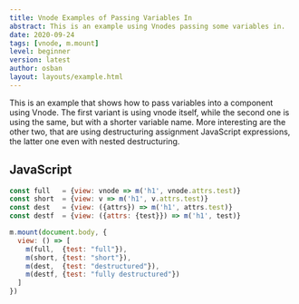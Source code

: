 ```yaml
---
title: Vnode Examples of Passing Variables In
abstract: This is an example using Vnodes passing some variables in.
date: 2020-09-24
tags: [vnode, m.mount]
level: beginner
version: latest
author: osban
layout: layouts/example.html
---
```


This is an example that shows how to pass variables into a component using Vnode.
The first variant is using vnode itself, while the second one is using the same, but with a shorter variable name.
More interesting are the other two, that are using destructuring assignment JavaScript expressions, the latter one even with nested destructuring.

## JavaScript

~~~js
const full   = {view: vnode => m('h1', vnode.attrs.test)}
const short  = {view: v => m('h1', v.attrs.test)}
const dest   = {view: ({attrs}) => m('h1', attrs.test)}
const destf  = {view: ({attrs: {test}}) => m('h1', test)}

m.mount(document.body, {
  view: () => [
    m(full,  {test: "full"}),
    m(short, {test: "short"}),
    m(dest,  {test: "destructured"}),
    m(destf, {test: "fully destructured"})
  ]
})
~~~

